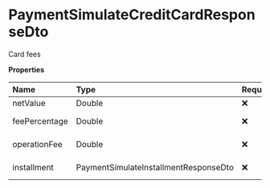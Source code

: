 # PaymentSimulateCreditCardResponseDto

Card fees

**Properties**

| Name          | Type                                  | Required | Description             |
| :------------ | :------------------------------------ | :------- | :---------------------- |
| netValue      | Double                                | ❌       | Net value               |
| feePercentage | Double                                | ❌       | Rate in percentage      |
| operationFee  | Double                                | ❌       | Operation fee           |
| installment   | PaymentSimulateInstallmentResponseDto | ❌       | Installment information |

<!-- This file was generated by liblab | https://liblab.com/ -->
